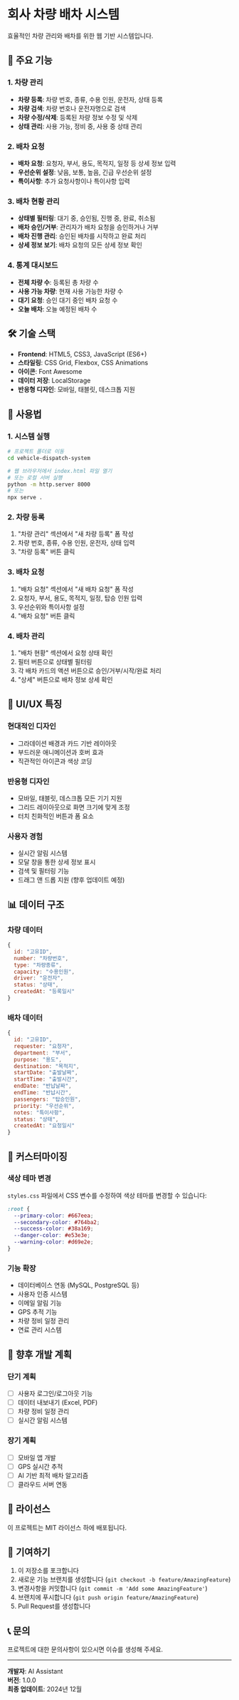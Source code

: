 # 회사 차량 배차 시스템

효율적인 차량 관리와 배차를 위한 웹 기반 시스템입니다.

## 🚗 주요 기능

### 1. 차량 관리
- **차량 등록**: 차량 번호, 종류, 수용 인원, 운전자, 상태 등록
- **차량 검색**: 차량 번호나 운전자명으로 검색
- **차량 수정/삭제**: 등록된 차량 정보 수정 및 삭제
- **상태 관리**: 사용 가능, 정비 중, 사용 중 상태 관리

### 2. 배차 요청
- **배차 요청**: 요청자, 부서, 용도, 목적지, 일정 등 상세 정보 입력
- **우선순위 설정**: 낮음, 보통, 높음, 긴급 우선순위 설정
- **특이사항**: 추가 요청사항이나 특이사항 입력

### 3. 배차 현황 관리
- **상태별 필터링**: 대기 중, 승인됨, 진행 중, 완료, 취소됨
- **배차 승인/거부**: 관리자가 배차 요청을 승인하거나 거부
- **배차 진행 관리**: 승인된 배차를 시작하고 완료 처리
- **상세 정보 보기**: 배차 요청의 모든 상세 정보 확인

### 4. 통계 대시보드
- **전체 차량 수**: 등록된 총 차량 수
- **사용 가능 차량**: 현재 사용 가능한 차량 수
- **대기 요청**: 승인 대기 중인 배차 요청 수
- **오늘 배차**: 오늘 예정된 배차 수

## 🛠️ 기술 스택

- **Frontend**: HTML5, CSS3, JavaScript (ES6+)
- **스타일링**: CSS Grid, Flexbox, CSS Animations
- **아이콘**: Font Awesome
- **데이터 저장**: LocalStorage
- **반응형 디자인**: 모바일, 태블릿, 데스크톱 지원

## 📱 사용법

### 1. 시스템 실행
```bash
# 프로젝트 폴더로 이동
cd vehicle-dispatch-system

# 웹 브라우저에서 index.html 파일 열기
# 또는 로컬 서버 실행
python -m http.server 8000
# 또는
npx serve .
```

### 2. 차량 등록
1. "차량 관리" 섹션에서 "새 차량 등록" 폼 작성
2. 차량 번호, 종류, 수용 인원, 운전자, 상태 입력
3. "차량 등록" 버튼 클릭

### 3. 배차 요청
1. "배차 요청" 섹션에서 "새 배차 요청" 폼 작성
2. 요청자, 부서, 용도, 목적지, 일정, 탑승 인원 입력
3. 우선순위와 특이사항 설정
4. "배차 요청" 버튼 클릭

### 4. 배차 관리
1. "배차 현황" 섹션에서 요청 상태 확인
2. 필터 버튼으로 상태별 필터링
3. 각 배차 카드의 액션 버튼으로 승인/거부/시작/완료 처리
4. "상세" 버튼으로 배차 정보 상세 확인

## 🎨 UI/UX 특징

### 현대적인 디자인
- 그라데이션 배경과 카드 기반 레이아웃
- 부드러운 애니메이션과 호버 효과
- 직관적인 아이콘과 색상 코딩

### 반응형 디자인
- 모바일, 태블릿, 데스크톱 모든 기기 지원
- 그리드 레이아웃으로 화면 크기에 맞게 조정
- 터치 친화적인 버튼과 폼 요소

### 사용자 경험
- 실시간 알림 시스템
- 모달 창을 통한 상세 정보 표시
- 검색 및 필터링 기능
- 드래그 앤 드롭 지원 (향후 업데이트 예정)

## 📊 데이터 구조

### 차량 데이터
```javascript
{
  id: "고유ID",
  number: "차량번호",
  type: "차량종류",
  capacity: "수용인원",
  driver: "운전자",
  status: "상태",
  createdAt: "등록일시"
}
```

### 배차 데이터
```javascript
{
  id: "고유ID",
  requester: "요청자",
  department: "부서",
  purpose: "용도",
  destination: "목적지",
  startDate: "출발날짜",
  startTime: "출발시간",
  endDate: "반납날짜",
  endTime: "반납시간",
  passengers: "탑승인원",
  priority: "우선순위",
  notes: "특이사항",
  status: "상태",
  createdAt: "요청일시"
}
```

## 🔧 커스터마이징

### 색상 테마 변경
`styles.css` 파일에서 CSS 변수를 수정하여 색상 테마를 변경할 수 있습니다:

```css
:root {
  --primary-color: #667eea;
  --secondary-color: #764ba2;
  --success-color: #38a169;
  --danger-color: #e53e3e;
  --warning-color: #d69e2e;
}
```

### 기능 확장
- 데이터베이스 연동 (MySQL, PostgreSQL 등)
- 사용자 인증 시스템
- 이메일 알림 기능
- GPS 추적 기능
- 차량 정비 일정 관리
- 연료 관리 시스템

## 🚀 향후 개발 계획

### 단기 계획
- [ ] 사용자 로그인/로그아웃 기능
- [ ] 데이터 내보내기 (Excel, PDF)
- [ ] 차량 정비 일정 관리
- [ ] 실시간 알림 시스템

### 장기 계획
- [ ] 모바일 앱 개발
- [ ] GPS 실시간 추적
- [ ] AI 기반 최적 배차 알고리즘
- [ ] 클라우드 서버 연동

## 📝 라이선스

이 프로젝트는 MIT 라이선스 하에 배포됩니다.

## 🤝 기여하기

1. 이 저장소를 포크합니다
2. 새로운 기능 브랜치를 생성합니다 (`git checkout -b feature/AmazingFeature`)
3. 변경사항을 커밋합니다 (`git commit -m 'Add some AmazingFeature'`)
4. 브랜치에 푸시합니다 (`git push origin feature/AmazingFeature`)
5. Pull Request를 생성합니다

## 📞 문의

프로젝트에 대한 문의사항이 있으시면 이슈를 생성해 주세요.

---

**개발자**: AI Assistant  
**버전**: 1.0.0  
**최종 업데이트**: 2024년 12월 